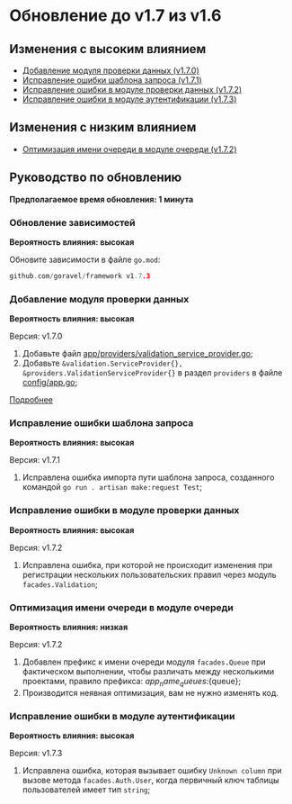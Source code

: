 # Обновление до v1.7 из v1.6

## Изменения с высоким влиянием

- [Добавление модуля проверки данных (v1.7.0)](#добавление-модуля-проверки-данных)
- [Исправление ошибки шаблона запроса (v1.7.1)](#исправление-ошибки-шаблона-запроса)
- [Исправление ошибки в модуле проверки данных (v1.7.2)](#исправление-ошибки-в-модуле-проверки-данных)
- [Исправление ошибки в модуле аутентификации (v1.7.3)](#исправление-ошибки-в-модуле-аутентификации)

## Изменения с низким влиянием

- [Оптимизация имени очереди в модуле очереди (v1.7.2)](#оптимизация-имени-очереди-в-модуле-очереди)

## Руководство по обновлению

**Предполагаемое время обновления: 1 минута**

### Обновление зависимостей

**Вероятность влияния: высокая**

Обновите зависимости в файле `go.mod`:

```go
github.com/goravel/framework v1.7.3
```

### Добавление модуля проверки данных

**Вероятность влияния: высокая**

Версия: v1.7.0

1. Добавьте файл [app/providers/validation_service_provider.go](https://github.com/goravel/goravel/blob/v1.7.0/app/providers/validation_service_provider.go);
3. Добавьте `&validation.ServiceProvider{}, &providers.ValidationServiceProvider{}` в раздел `providers` в файле [config/app.go](https://github.com/goravel/goravel/blob/v1.7.0/config/app.go);

[Подробнее](../the-basics/validation.md)

### Исправление ошибки шаблона запроса

**Вероятность влияния: высокая**

Версия: v1.7.1

1. Исправлена ошибка импорта пути шаблона запроса, созданного командой `go run . artisan make:request Test`;

### Исправление ошибки в модуле проверки данных

**Вероятность влияния: высокая**

Версия: v1.7.2

1. Исправлена ошибка, при которой не происходит изменения при регистрации нескольких пользовательских правил через модуль `facades.Validation`;

### Оптимизация имени очереди в модуле очереди

**Вероятность влияния: низкая**

Версия: v1.7.2

1. Добавлен префикс к имени очереди модуля `facades.Queue` при фактическом выполнении, чтобы различать между несколькими проектами, правило префикса: ${app_name}_queues:${queue};
2. Производится неявная оптимизация, вам не нужно изменять код.

### Исправление ошибки в модуле аутентификации

**Вероятность влияния: высокая**

Версия: v1.7.3

1. Исправлена ошибка, которая вызывает ошибку `Unknown column` при вызове метода `facades.Auth.User`, когда первичный ключ таблицы пользователей имеет тип `string`;

<CommentService/>